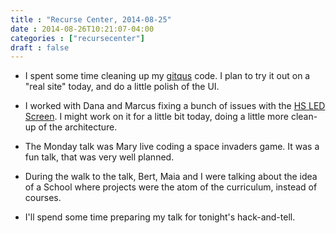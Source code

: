 ```yaml
---
title : "Recurse Center, 2014-08-25"
date : 2014-08-26T10:21:07-04:00
categories : ["recursecenter"]
draft : false
---
```


-   I spent some time cleaning up my [gitqus](https://github.com/punchagan/crumb) code.  I plan to try it out on a
    "real site" today, and do a little polish of the UI.

-   I worked with Dana and Marcus fixing a bunch of issues with the [HS LED
    Screen](https://github.com/marqsm/LED-bot). I might work on it for a little bit today, doing a little more
    clean-up of the architecture.

-   The Monday talk was Mary live coding a space invaders game.  It was a fun
    talk, that was very well planned.

-   During the walk to the talk, Bert, Maia and I were talking about the idea of
    a School where projects were the atom of the curriculum, instead of courses.

-   I'll spend some time preparing my talk for tonight's hack-and-tell.
